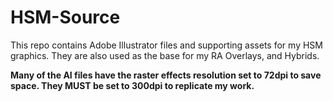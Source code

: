 # HSM-Source

This repo contains Adobe Illustrator files and supporting assets for my HSM graphics. They are also used as the base for my RA Overlays, and Hybrids.

**Many of the AI files have the raster effects resolution set to 72dpi to save space. They MUST be set to 300dpi to replicate my work.**